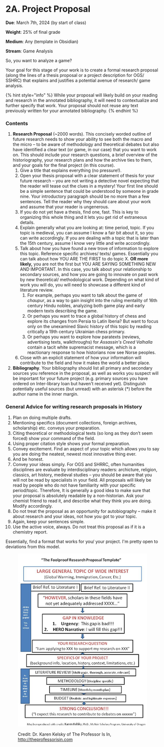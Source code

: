 # 2A. Project Proposal

**Due**: March 7th, 2024 (by start of class)

**Weight**: 25% of final grade

**Medium**: Any (template in Obsidian)

**Stream**: Game Analysis

So, you want to analyze a game?

Your goal for this stage of your work is to create a formal research proposal (along the lines of a thesis proposal or a project description for OGS/ SSHRC) that explains and justifies a potential avenue of research/ game analysis. &#x20;

{% hint style="info" %}
While your proposal will likely build on your reading and research in the annotated bibliography, it will need to contextualize and further specify that work. Your proposal should not reuse any text previously written for your annotated bibliography.&#x20;
{% endhint %}

### Contents

1. **Research Proposal** (\~2000 words). This concisely worded outline of future research needs to show your ability to see both the macro and the micro – to be aware of methodology and theoretical debates but also have identified a clear text (or game, in our case) that you want to work on. This should include your research questions, a brief overview of the historiography, your research plans and how the archive ties to them, and your goals for the final project (in this course).
   1. Give a title that explains everything (no pressure!).&#x20;
   2. Open your thesis proposal with a clear statement of thesis for your future research – you are not writing a detective novel expecting that the reader will tease out the clues in a mystery! Your first line should be a simple sentence that could be understood by someone in grade nine. Your introductory paragraph should be no more than a few sentences. Tell the reader why they should care about your work and assume that your reader is ungenerous.&#x20;
   3. If you do not yet have a thesis, find one, fast. This is key to organizing this whole thing and it lets you get rid of extraneous details.&#x20;
   4. Explain generally what you are looking at: time period, topic. If you topic is medieval, you can assume I know a fair bit about it, so you can write accordingly. If you are dealing with a topic that is later than the 15th century, assume I know very little and write accordingly.
   5. Talk about how you have found a new trove of information to explore this topic. Reference specific archives/ texts/ games. Essentially you can talk about how YOU ARE THE FIRST to do topic X. **OR more likely,** you are not the first but YOU ARE SAYING SOMETHING NEW AND IMPORTANT. In this case, you talk about your relationship to secondary sources, and how you are going to innovate on past work by new theoretical/ methodological work. Depending on what kind of work you will do, you will need to showcase a different kind of literature review.&#x20;
      1. For example, perhaps you want to talk about the game of _chaupur_, as a way to gain insight into the ruling mentality of 16th century Hindu nobles, analyzing both game play and early modern texts describing the game.&#x20;
      2. Or perhaps you want to trace a global history of chess and explore its changes from Persia to Latin Iberia? But want to focus only on the unexamined Slavic history of this topic by reading critically a 19th century Ukrainian chess primary.&#x20;
      3. Or perhaps you want to explore how paratexts (reviews, advertising texts, walkthroughs) for _Assassin's Creed Valhalla_ contain a tacit white supremacist message, which is a reactionary response to how historians now see Norse peoples.&#x20;
   6. Close with an explicit statement of how your information will contribute to the field and how it makes the world a better place.
2. **Bibliography**. Your bibliography should list all primary and secondary sources you reference in the proposal, as well as works you suspect will be important for your future project (e.g. primary sources you have ordered on Inter-library loan but haven't received yet). Distinguish potentially useful sources (but unread) with an asterisk (\*) before the author name in the inner margin.&#x20;

### General Advice for writing research proposals in History

1. Plan on doing multiple drafts.
2. Mentioning specifics (document collections, foreign archives, scholarship) etc. conveys your preparation.
3. Citing theoretical or methodological texts (so long as they don’t seem forced) show your command of the field.
4. Using proper citation style shows your formal preparation.
5. Convey excitement. Find an aspect of your topic which allows you to say you are doing the neatest, newest most innovative thing ever.&#x20;
6. And be honest.
7. Convey your ideas simply. For OGS and SHRRC, often humanities disciplines are evaluate by interdisciplinary readers: archicture, religion, classics, art history, medieval studies – you should be aware that you will not be read by specialists in your field. All proposals will likely be read by people who do not have familiarity with your specific period/topic. Therefore, It is generally a good idea to make sure that your proposal is absolutely readable by a non-historian. Ask your chemist friend to read it, and describe what they think you are doing. Modify accordingly.
8. Do not treat the proposal as an opportunity for autobiography – make it about research and your ideas, not how you got to your topic.
9. Again, keep your sentences simple.
10. Use the active voice, always. Do not treat this proposal as if it is a chemistry report.

Essentially, find a format that works for you/ your project. I'm pretty open to deviations from this model.&#x20;

<figure><img src="../../../../.gitbook/assets/research-proposal-flowchart.jpg" alt=""><figcaption><p>Credit:  Dr. Karen Kelsky of The Professor Is In, <a href="http://theprofessorisin.com/">http://theprofessorisin.com</a></p></figcaption></figure>
